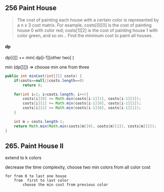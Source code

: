 ## 	256	Paint House
> The cost of painting each house with a certain color is represented by a n x 3 cost matrix. For example, costs[0][0] is the cost of painting house 0 with color red; costs[1][2] is the cost of painting house 1 with color green, and so on... Find the minimum cost to paint all houses.


#### dp
dp[i][] += min( dp[i-1][other two] )

min (dp[][]) => choose min one from three 

```java
public int minCost(int[][] costs) {
    if(costs==null||costs.length==0)
        return 0;
 
    for(int i=1; i<costs.length; i++){
        costs[i][0] += Math.min(costs[i-1][1], costs[i-1][2]);
        costs[i][1] += Math.min(costs[i-1][0], costs[i-1][2]);
        costs[i][2] += Math.min(costs[i-1][0], costs[i-1][1]);
    }
 
    int m = costs.length-1;
    return Math.min(Math.min(costs[m][0], costs[m][1]), costs[m][2]);
}
```

## 265. Paint House II
extend to k colors 

decrease the time complexity, choose two min colors from all color cost 

```
for from 0 to last one house
    from  first to last color
        choose the min cost from previous color
 
```
